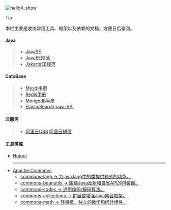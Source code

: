 <link rel="stylesheet" href="https://lizhuo-file.oss-cn-hangzhou.aliyuncs.com/docsify-note/css/local.css" type="text/css">

![hello4_show](https://lizhuo-file.oss-cn-hangzhou.aliyuncs.com/docsify-note/media/img/hello4.png ':size=20%')

> [!TIP]
> 本栏主要是收纳常用工具、框架以及依赖的文档，方便日后查阅。


<!-- tabs:start -->

#### **Java**

> + [JavaSE](https://docs.oracle.com/en/java/javase/index.html)
> + [JavaEE规范](https://www.oracle.com/java/technologies/javaee/javaeetechnologies.html)
> + [JakartaEE规范](https://projects.eclipse.org/working-group/jakarta-ee)

#### **DataBase**
> + [Mysql手册](https://dev.mysql.com/doc/refman/8.0/en/)
> + [Redis手册](https://redis.io/docs/)
> + [Mongodb手册](https://www.mongodb.com/docs/)
> + [ElasticSearch-java-API](https://www.elastic.co/guide/en/elasticsearch/client/java-api-client/7.17/index.html)

#### **云服务**

> + [阿里云OSS](https://help.aliyun.com/document_detail/32007.html)                             [阿里云短信](https://help.aliyun.com/document_detail/262062.html)

#### **工具类库**
+ [Hutool](https://apidoc.gitee.com/dromara/hutool/)
  <hr/>
+ [Apache Commons](https://commons.apache.org/)
    + [commons-lang -> 为java.lang中的类提供额外的功能。](https://commons.apache.org/proper/commons-lang/javadocs/api-release/index.html)
    + [commons-beanutils -> 围绕Java反射和自省API的包装器。](https://commons.apache.org/proper/commons-beanutils/javadocs/v1.9.4/apidocs/index.html)
    + [commons-codec -> 通用编码/解码算法。](https://commons.apache.org/proper/commons-codec/apidocs/index.html)
    + [commons-collections -> 扩展或增强Java集合框架。](https://commons.apache.org/proper/commons-collections/javadocs/api-4.4/index.html)
    + [commons-math -> 轻量级、独立的数学和统计组件。](https://commons.apache.org/proper/commons-math/javadocs/api-3.6.1/index.html)
    

<!-- tabs:end -->